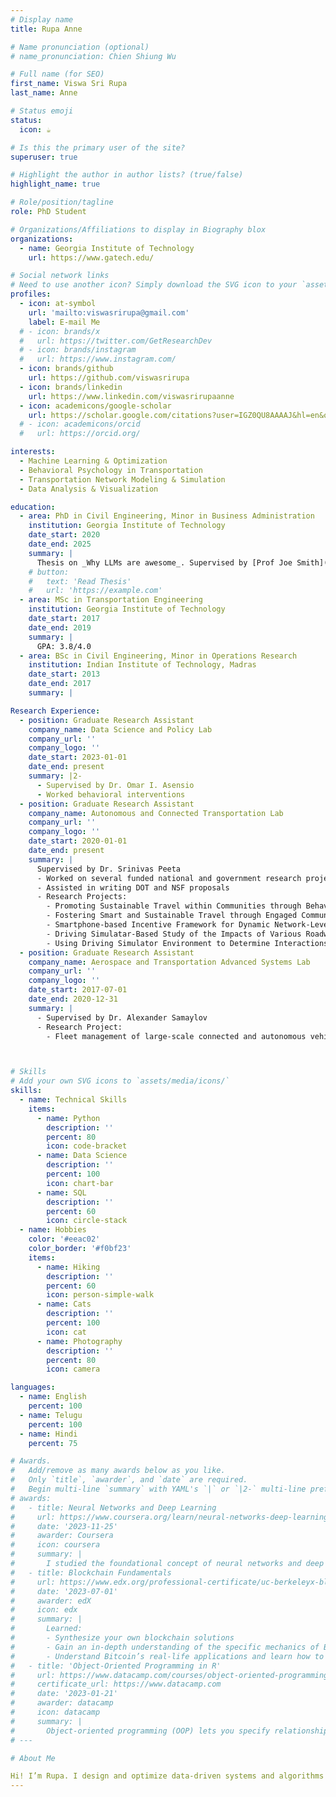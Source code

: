 ```yaml
---
# Display name
title: Rupa Anne

# Name pronunciation (optional)
# name_pronunciation: Chien Shiung Wu

# Full name (for SEO)
first_name: Viswa Sri Rupa
last_name: Anne

# Status emoji
status:
  icon: ☕️

# Is this the primary user of the site?
superuser: true

# Highlight the author in author lists? (true/false)
highlight_name: true

# Role/position/tagline
role: PhD Student

# Organizations/Affiliations to display in Biography blox
organizations:
  - name: Georgia Institute of Technology
    url: https://www.gatech.edu/ 

# Social network links
# Need to use another icon? Simply download the SVG icon to your `assets/media/icons/` folder.
profiles:
  - icon: at-symbol
    url: 'mailto:viswasrirupa@gmail.com'
    label: E-mail Me
  # - icon: brands/x
  #   url: https://twitter.com/GetResearchDev
  # - icon: brands/instagram
  #   url: https://www.instagram.com/
  - icon: brands/github
    url: https://github.com/viswasrirupa
  - icon: brands/linkedin
    url: https://www.linkedin.com/viswasrirupaanne
  - icon: academicons/google-scholar
    url: https://scholar.google.com/citations?user=IGZ0QU8AAAAJ&hl=en&oi=ao 
  # - icon: academicons/orcid
  #   url: https://orcid.org/

interests:
  - Machine Learning & Optimization
  - Behavioral Psychology in Transportation
  - Transportation Network Modeling & Simulation
  - Data Analysis & Visualization

education:
  - area: PhD in Civil Engineering, Minor in Business Administration
    institution: Georgia Institute of Technology
    date_start: 2020
    date_end: 2025
    summary: |
      Thesis on _Why LLMs are awesome_. Supervised by [Prof Joe Smith](https://example.com). Presented papers at 5 IEEE conferences with the contributions being published in 2 Springer journals.
    # button:
    #   text: 'Read Thesis'
    #   url: 'https://example.com'
  - area: MSc in Transportation Engineering
    institution: Georgia Institute of Technology
    date_start: 2017
    date_end: 2019
    summary: |
      GPA: 3.8/4.0
  - area: BSc in Civil Engineering, Minor in Operations Research
    institution: Indian Institute of Technology, Madras
    date_start: 2013
    date_end: 2017
    summary: |

Research Experience:
  - position: Graduate Research Assistant
    company_name: Data Science and Policy Lab
    company_url: ''
    company_logo: ''
    date_start: 2023-01-01
    date_end: present
    summary: |2-
      - Supervised by Dr. Omar I. Asensio
      - Worked behavioral interventions 
  - position: Graduate Research Assistant
    company_name: Autonomous and Connected Transportation Lab
    company_url: ''
    company_logo: ''
    date_start: 2020-01-01
    date_end: present
    summary: |
      Supervised by Dr. Srinivas Peeta
      - Worked on several funded national and government research projects
      - Assisted in writing DOT and NSF proposals
      - Research Projects:
        - Promoting Sustainable Travel within Communities through Behavioral Interventions and Emerging Mobility Solutions: Stage 1 & Stage 2
        - Fostering Smart and Sustainable Travel through Engaged Communities using Integrated Multi-dimensional Information-Based Solutions (NSF 2125390)
        - Smartphone-based Incentive Framework for Dynamic Network-Level Traffic Congestion Management
        - Driving Simulatar-Based Study of the Impacts of Various Roadway Design Modifications on the Curiosity Lab Test Track
        - Using Driving Simulator Environment to Determine Interactions Between User Behavior and Infrastructure design under Autonomous Vehicles
  - position: Graduate Research Assistant
    company_name: Aerospace and Transportation Advanced Systems Lab
    company_url: ''
    company_logo: ''
    date_start: 2017-07-01
    date_end: 2020-12-31
    summary: |
      - Supervised by Dr. Alexander Samaylov
      - Research Project: 
        - Fleet management of large-scale connected and autonomous vehicle in urban setting, (NSF 1647161)



# Skills
# Add your own SVG icons to `assets/media/icons/`
skills:
  - name: Technical Skills
    items:
      - name: Python
        description: ''
        percent: 80
        icon: code-bracket
      - name: Data Science
        description: ''
        percent: 100
        icon: chart-bar
      - name: SQL
        description: ''
        percent: 60
        icon: circle-stack
  - name: Hobbies
    color: '#eeac02'
    color_border: '#f0bf23'
    items:
      - name: Hiking
        description: ''
        percent: 60
        icon: person-simple-walk
      - name: Cats
        description: ''
        percent: 100
        icon: cat
      - name: Photography
        description: ''
        percent: 80
        icon: camera

languages:
  - name: English
    percent: 100
  - name: Telugu
    percent: 100
  - name: Hindi
    percent: 75

# Awards.
#   Add/remove as many awards below as you like.
#   Only `title`, `awarder`, and `date` are required.
#   Begin multi-line `summary` with YAML's `|` or `|2-` multi-line prefix and indent 2 spaces below.
# awards:
#   - title: Neural Networks and Deep Learning
#     url: https://www.coursera.org/learn/neural-networks-deep-learning
#     date: '2023-11-25'
#     awarder: Coursera
#     icon: coursera
#     summary: |
#       I studied the foundational concept of neural networks and deep learning. By the end, I was familiar with the significant technological trends driving the rise of deep learning; build, train, and apply fully connected deep neural networks; implement efficient (vectorized) neural networks; identify key parameters in a neural network’s architecture; and apply deep learning to your own applications.
#   - title: Blockchain Fundamentals
#     url: https://www.edx.org/professional-certificate/uc-berkeleyx-blockchain-fundamentals
#     date: '2023-07-01'
#     awarder: edX
#     icon: edx
#     summary: |
#       Learned:
#       - Synthesize your own blockchain solutions
#       - Gain an in-depth understanding of the specific mechanics of Bitcoin
#       - Understand Bitcoin’s real-life applications and learn how to attack and destroy Bitcoin, Ethereum, smart contracts and Dapps, and alternatives to Bitcoin’s Proof-of-Work consensus algorithm
#   - title: 'Object-Oriented Programming in R'
#     url: https://www.datacamp.com/courses/object-oriented-programming-with-s3-and-r6-in-r
#     certificate_url: https://www.datacamp.com
#     date: '2023-01-21'
#     awarder: datacamp
#     icon: datacamp
#     summary: |
#       Object-oriented programming (OOP) lets you specify relationships between functions and the objects that they can act on, helping you manage complexity in your code. This is an intermediate level course, providing an introduction to OOP, using the S3 and R6 systems. S3 is a great day-to-day R programming tool that simplifies some of the functions that you write. R6 is especially useful for industry-specific analyses, working with web APIs, and building GUIs.
# ---

# About Me

Hi! I’m Rupa. I design and optimize data-driven systems and algorithms that promote sustainability, equity, and efficiency, with a particular focus on transportation and mobility solutions. My work involves developing models for decarbonization, integrating AI and behavioral psychology, and designing network interventions to enhance travel behavior and transportation systems. Besides modeling and optimization, I also create simulations and visualizations to effectively communicate the impact and benefits of these systems. I am currently pursuing my PhD at Georgia Tech, working with Dr. Srinivas Peeta. My dissertation focuses on behavioral interventions and decarbonization strategies, supported by funding from the NSF and USDOT. I have presented my work at top conferences, including INFORMS and TRB. I have collaborated with interdisciplinary teams of engineers, psychologists, urban planners, and data scientists while working at the Curiosity Lab, Georgia Tech Research Institute, and various NSF-funded projects.
---
```

